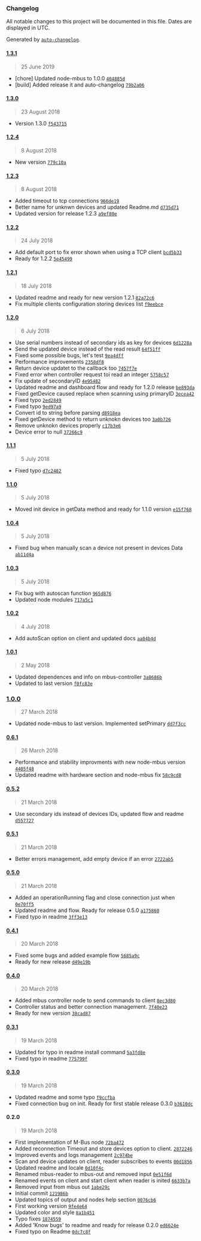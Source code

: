 ### Changelog

All notable changes to this project will be documented in this file. Dates are displayed in UTC.

Generated by [`auto-changelog`](https://github.com/CookPete/auto-changelog).

#### [1.3.1](https://github.com/robertsLando/node-red-contrib-m-bus/compare/1.3.0...1.3.1)

> 25 June 2019

- [chore] Updated node-mbus to 1.0.0 [`404885d`](https://github.com/robertsLando/node-red-contrib-m-bus/commit/404885db982f0683e4208c7ba2c7d09604222e1a)
- [build] Added release it and auto-changelog [`79b2a06`](https://github.com/robertsLando/node-red-contrib-m-bus/commit/79b2a0668966b031d695cdd61d24d1d470d0d41f)

#### [1.3.0](https://github.com/robertsLando/node-red-contrib-m-bus/compare/1.2.4...1.3.0)

> 23 August 2018

- Version 1.3.0 [`f543715`](https://github.com/robertsLando/node-red-contrib-m-bus/commit/f543715ff2c4ff686f4c05f6693fe48483d59227)

#### [1.2.4](https://github.com/robertsLando/node-red-contrib-m-bus/compare/1.2.3...1.2.4)

> 8 August 2018

- New version [`779c10a`](https://github.com/robertsLando/node-red-contrib-m-bus/commit/779c10a033452b3d540d097b7ec7afe064fa4a70)

#### [1.2.3](https://github.com/robertsLando/node-red-contrib-m-bus/compare/1.2.2...1.2.3)

> 8 August 2018

- Added timeout to tcp connections [`966de19`](https://github.com/robertsLando/node-red-contrib-m-bus/commit/966de195324218ca4f6c918d8a89ec0c2e90bf7c)
- Better name for unknwn devices and updated Readme.md [`d735d71`](https://github.com/robertsLando/node-red-contrib-m-bus/commit/d735d71e885839d2466141a046d65304f180db04)
- Updated version for release 1.2.3 [`a9ef80e`](https://github.com/robertsLando/node-red-contrib-m-bus/commit/a9ef80e65609b09902d3a532cfade57e8338d2e2)

#### [1.2.2](https://github.com/robertsLando/node-red-contrib-m-bus/compare/1.2.1...1.2.2)

> 24 July 2018

- Add default port to fix error shown when using a TCP client [`bcd5b33`](https://github.com/robertsLando/node-red-contrib-m-bus/commit/bcd5b337134b94d6f077602688b8645682aff1df)
- Ready for 1.2.2 [`5e45499`](https://github.com/robertsLando/node-red-contrib-m-bus/commit/5e454998b036252e09022ab88f60200781d613bd)

#### [1.2.1](https://github.com/robertsLando/node-red-contrib-m-bus/compare/1.2.0...1.2.1)

> 18 July 2018

- Updated readme and ready for new version 1.2.1 [`82a72c6`](https://github.com/robertsLando/node-red-contrib-m-bus/commit/82a72c6fc8233c639416355bf87210b08f18a1e5)
- Fix multiple clients configuration storing devices list [`f9eebce`](https://github.com/robertsLando/node-red-contrib-m-bus/commit/f9eebce93b8853c71658ff49c0d0ec4273fd6014)

#### [1.2.0](https://github.com/robertsLando/node-red-contrib-m-bus/compare/1.1.1...1.2.0)

> 6 July 2018

- Use serial numbers instead of secondary ids as key for devices [`6d1228a`](https://github.com/robertsLando/node-red-contrib-m-bus/commit/6d1228a98a9b64f87e170f04e430efde7890e2c2)
- Send the updated device instead of the read result [`64f51ff`](https://github.com/robertsLando/node-red-contrib-m-bus/commit/64f51ffefe2dc6a538c9fa89baf027916bf613fd)
- Fixed some possible bugs, let's test [`9ea4dff`](https://github.com/robertsLando/node-red-contrib-m-bus/commit/9ea4dff300faacbe874fcb9e894704dfad9ec179)
- Performance improvements [`2358df8`](https://github.com/robertsLando/node-red-contrib-m-bus/commit/2358df8b7e418993d6978afbc5f1d9f19e327e1b)
- Return device updatet to the callback too [`7457f7e`](https://github.com/robertsLando/node-red-contrib-m-bus/commit/7457f7ece9bcda09e7760e8874ee4983d3ea3708)
- Fixed error when controller request toi read an integer [`5758c57`](https://github.com/robertsLando/node-red-contrib-m-bus/commit/5758c57eb2fbc9611afddc8bfd5c3d689d5da68e)
- Fix update of secondaryID [`4e95482`](https://github.com/robertsLando/node-red-contrib-m-bus/commit/4e9548200163ef5d60b87c31534d441c097ed9e6)
- Updated readme and dashboard flow and ready for 1.2.0 release [`be893da`](https://github.com/robertsLando/node-red-contrib-m-bus/commit/be893da9d5c4322ce87d23e3fb76a58bddd5afbe)
- Fixed getDevice caused replace when scanning using primaryID [`3ecea42`](https://github.com/robertsLando/node-red-contrib-m-bus/commit/3ecea42b8b9e77f5f5fe0817fbc7c3bc7343dfa2)
- Fixed typo [`2ed2849`](https://github.com/robertsLando/node-red-contrib-m-bus/commit/2ed2849ed4b656f7c62dda51e597c7033b0b58c0)
- Fixed typo [`9ed97a9`](https://github.com/robertsLando/node-red-contrib-m-bus/commit/9ed97a96e7150adcce8e711f13dd1de76da194c5)
- Convert id to string before parsing [`d8918ea`](https://github.com/robertsLando/node-red-contrib-m-bus/commit/d8918eac2bd0a66f27204819fba299671a0aeb44)
- Fixed getDevice method to return unknokn devices too [`3a0b726`](https://github.com/robertsLando/node-red-contrib-m-bus/commit/3a0b726a4b7e1a746674f8dcb6a7302bb80ed89f)
- Remove unknokn devices properly [`c17b3e6`](https://github.com/robertsLando/node-red-contrib-m-bus/commit/c17b3e6f641ee4836e4af714f44ebcede105ba6f)
- Device error to null [`37266c9`](https://github.com/robertsLando/node-red-contrib-m-bus/commit/37266c95451181de817ef6b98b3ac150629fcfbf)

#### [1.1.1](https://github.com/robertsLando/node-red-contrib-m-bus/compare/1.1.0...1.1.1)

> 5 July 2018

- Fixed typo [`d7c2482`](https://github.com/robertsLando/node-red-contrib-m-bus/commit/d7c2482597fabeb0abbd31cdac8f7904ee10b12c)

#### [1.1.0](https://github.com/robertsLando/node-red-contrib-m-bus/compare/1.0.4...1.1.0)

> 5 July 2018

- Moved init device in getData method and ready for 1.1.0 version [`e15f768`](https://github.com/robertsLando/node-red-contrib-m-bus/commit/e15f768da7173c35d7d91284a69f3a69145adea9)

#### [1.0.4](https://github.com/robertsLando/node-red-contrib-m-bus/compare/1.0.3...1.0.4)

> 5 July 2018

- Fixed bug when manually scan a device not present in devices Data [`ab11d4a`](https://github.com/robertsLando/node-red-contrib-m-bus/commit/ab11d4a3d5644639a56a8805d75e4444d2b7db98)

#### [1.0.3](https://github.com/robertsLando/node-red-contrib-m-bus/compare/1.0.2...1.0.3)

> 5 July 2018

- Fix bug with autoscan function [`965d876`](https://github.com/robertsLando/node-red-contrib-m-bus/commit/965d876f917bc778e4545db6f4c5203d74026017)
- Updated node modules [`717a5c1`](https://github.com/robertsLando/node-red-contrib-m-bus/commit/717a5c15ee23a5a6cb4198b81dfc3b8bb6b20453)

#### [1.0.2](https://github.com/robertsLando/node-red-contrib-m-bus/compare/1.0.1...1.0.2)

> 4 July 2018

- Add autoScan option on client and updated docs [`aa04b4d`](https://github.com/robertsLando/node-red-contrib-m-bus/commit/aa04b4d0ae29c10c044d2177e62c7042cf31f8a1)

#### [1.0.1](https://github.com/robertsLando/node-red-contrib-m-bus/compare/1.0.0...1.0.1)

> 2 May 2018

- Updated dependences and info on mbus-controller [`3a8686b`](https://github.com/robertsLando/node-red-contrib-m-bus/commit/3a8686bdc9a8a23c7df5c948f9561853e560f478)
- Updated to last version [`f0fc83e`](https://github.com/robertsLando/node-red-contrib-m-bus/commit/f0fc83e25b353c19d6d8e6587f9bf41ba36d5594)

### [1.0.0](https://github.com/robertsLando/node-red-contrib-m-bus/compare/0.6.1...1.0.0)

> 27 March 2018

- Updated node-mbus to last version. Implemented setPrimary [`dd7f3cc`](https://github.com/robertsLando/node-red-contrib-m-bus/commit/dd7f3cc2d02fbd9b22601596220678db8253940f)

#### [0.6.1](https://github.com/robertsLando/node-red-contrib-m-bus/compare/0.5.2...0.6.1)

> 26 March 2018

- Performance and stability improvments with new node-mbus version [`4405f48`](https://github.com/robertsLando/node-red-contrib-m-bus/commit/4405f488f43ba17ce4c76b69cf822491716170b5)
- Updated readme with hardware section and node-mbus fix [`58c9cd8`](https://github.com/robertsLando/node-red-contrib-m-bus/commit/58c9cd8a1d7550294e2060c22d230a0ea972bed9)

#### [0.5.2](https://github.com/robertsLando/node-red-contrib-m-bus/compare/0.5.1...0.5.2)

> 21 March 2018

- Use secondary ids instead of devices IDs, updated flow and readme [`d557727`](https://github.com/robertsLando/node-red-contrib-m-bus/commit/d557727f1767f5022f8993c6e47b2e72c49a0ea5)

#### [0.5.1](https://github.com/robertsLando/node-red-contrib-m-bus/compare/0.5.0...0.5.1)

> 21 March 2018

- Better errors management, add empty device if an error [`2722ab5`](https://github.com/robertsLando/node-red-contrib-m-bus/commit/2722ab5b87e2bb8df467d1d77fdb7caa3235faf1)

#### [0.5.0](https://github.com/robertsLando/node-red-contrib-m-bus/compare/0.4.1...0.5.0)

> 21 March 2018

- Added an operationRunning flag and close connection just when [`0e70ff5`](https://github.com/robertsLando/node-red-contrib-m-bus/commit/0e70ff5a7b9dd3836e1bbf382dc254dcc985b2ec)
- Updated readme and flow. Ready for release 0.5.0 [`a175860`](https://github.com/robertsLando/node-red-contrib-m-bus/commit/a1758607c07ed739bbe8e397255d56a3a0794635)
- Fixed typo in readme [`3ff3e13`](https://github.com/robertsLando/node-red-contrib-m-bus/commit/3ff3e13d90104afd07d712bcc97d887396239294)

#### [0.4.1](https://github.com/robertsLando/node-red-contrib-m-bus/compare/0.4.0...0.4.1)

> 20 March 2018

- Fixed some bugs and added example flow [`5685a9c`](https://github.com/robertsLando/node-red-contrib-m-bus/commit/5685a9c97d1a598b6a43e7061b6ba4a5dfd2d275)
- Ready for new release [`d49e19b`](https://github.com/robertsLando/node-red-contrib-m-bus/commit/d49e19b56512394994edef9232f80dad3a9610a3)

#### [0.4.0](https://github.com/robertsLando/node-red-contrib-m-bus/compare/0.3.1...0.4.0)

> 20 March 2018

- Added mbus controller node to send commands to client [`8ec3d80`](https://github.com/robertsLando/node-red-contrib-m-bus/commit/8ec3d807f33cdcc4af108b1884ac1c69377e70b6)
- Controller status and better connection management. [`7f40e23`](https://github.com/robertsLando/node-red-contrib-m-bus/commit/7f40e2367bd7bd6380614d11e1888148b8efdcbe)
- Ready for new version [`38cad87`](https://github.com/robertsLando/node-red-contrib-m-bus/commit/38cad87ea9d91abbd70816844ac638f8b2348b42)

#### [0.3.1](https://github.com/robertsLando/node-red-contrib-m-bus/compare/0.3.0...0.3.1)

> 19 March 2018

- Updated for typo in readme install command [`5a3fd8e`](https://github.com/robertsLando/node-red-contrib-m-bus/commit/5a3fd8e3afe07fca17758938ec8d4b83830fac9d)
- Fixed typo in readme [`775799f`](https://github.com/robertsLando/node-red-contrib-m-bus/commit/775799faaee21fccf5afb4f56fbec5dda76b49d8)

#### [0.3.0](https://github.com/robertsLando/node-red-contrib-m-bus/compare/0.2.0...0.3.0)

> 19 March 2018

- Updated readme and some typo [`f9ccfba`](https://github.com/robertsLando/node-red-contrib-m-bus/commit/f9ccfba42b69f1ae1181170395ec005c061a948a)
- Fixed connection bug on init. Ready for first stable release 0.3.0 [`b3610dc`](https://github.com/robertsLando/node-red-contrib-m-bus/commit/b3610dcac12b24950a8dd9207255e8c4b05b8f4f)

#### 0.2.0

> 19 March 2018

- First implementation of M-Bus node [`72ba472`](https://github.com/robertsLando/node-red-contrib-m-bus/commit/72ba4726dc386bc065bb1399b5337c2a7ed41984)
- Added reconnection Timeout and store devices option to client. [`2872246`](https://github.com/robertsLando/node-red-contrib-m-bus/commit/2872246e388a2679884f0c3c92e008b50a2645b8)
- Improved events and logs management [`2c974be`](https://github.com/robertsLando/node-red-contrib-m-bus/commit/2c974beaa695a64e2527f3cd69fd344a92fb6df8)
- Scan and device updates on client, reader subscribes to events [`00d1856`](https://github.com/robertsLando/node-red-contrib-m-bus/commit/00d1856d8bd526a4023a77c511052d28f58cc9d6)
- Updated readme and locale [`0d10f4c`](https://github.com/robertsLando/node-red-contrib-m-bus/commit/0d10f4c61a2ed3900df320cf70219fa5ae916638)
- Renamed mbus-reader to mbus-out and removed input [`0e51f6d`](https://github.com/robertsLando/node-red-contrib-m-bus/commit/0e51f6d7f5ef6e3704a51f5890f6e9eb48281140)
- Renamed events on client and start client when reader is inited [`6633b7a`](https://github.com/robertsLando/node-red-contrib-m-bus/commit/6633b7a2b065ef342c9153e10664907d58b0bc2f)
- Removed input from mbus out [`1abe29c`](https://github.com/robertsLando/node-red-contrib-m-bus/commit/1abe29caa7319c715c3eb95f4960a693d7f962ba)
- Initial commit [`121986b`](https://github.com/robertsLando/node-red-contrib-m-bus/commit/121986b10792084c00e441d7c6dad7dfdb382c9c)
- Updated topics of output and nodes help section [`0076cb6`](https://github.com/robertsLando/node-red-contrib-m-bus/commit/0076cb6e62e2050c3c293d636169e5acf4cf48cc)
- First working version [`9fe4e64`](https://github.com/robertsLando/node-red-contrib-m-bus/commit/9fe4e64ba07f7d87f6aa5f092ece47aac2cbcba9)
- Updated color and style [`8a1b451`](https://github.com/robertsLando/node-red-contrib-m-bus/commit/8a1b451a72cf5dd594d539f3a13c11402c0a599e)
- Typo fixes [`1874559`](https://github.com/robertsLando/node-red-contrib-m-bus/commit/18745594b43762da9250f650fd0f6e8e9a7642f0)
- Added 'Know bugs' to readme and ready for release 0.2.0 [`ed6624e`](https://github.com/robertsLando/node-red-contrib-m-bus/commit/ed6624ecdfe99b913040425687bb4bd4227dfe24)
- Fixed typo on Readme [`0dc7c8f`](https://github.com/robertsLando/node-red-contrib-m-bus/commit/0dc7c8f7efccce71333b5b6f24e07a8bfac44c78)
